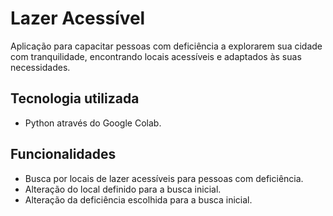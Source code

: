 # Lazer Acessível
Aplicação para capacitar pessoas com deficiência a explorarem sua cidade com tranquilidade, encontrando locais acessíveis e adaptados às suas necessidades.

## Tecnologia utilizada

- Python através do Google Colab.

## Funcionalidades

- Busca por locais de lazer acessíveis para pessoas com deficiência.
- Alteração do local definido para a busca inicial.
- Alteração da deficiência escolhida para a busca inicial.
